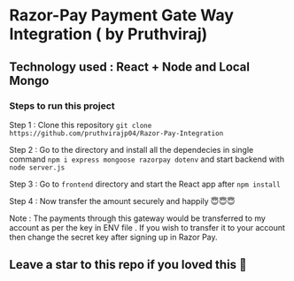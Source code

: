 # Razor-Pay Payment Gate Way Integration ( by Pruthviraj)
## Technology used : React + Node and Local Mongo
### Steps to run this project

Step 1 : Clone this repository `git clone https://github.com/pruthvirajp04/Razor-Pay-Integration`

Step 2 : Go to the directory and install all the dependecies in single command `npm i express mongoose razorpay dotenv` and start backend with `node server.js`

Step 3 : Go to `frontend` directory and start the React app after `npm install` 

Step 4 : Now transfer the amount securely and  happily 😇😇😇


Note : The payments through this gateway would be transferred to my account as per the key in ENV file . If you wish to transfer it to your account then change the secret key after signing up in Razor Pay.

## Leave a star to this repo if you loved this 💖
